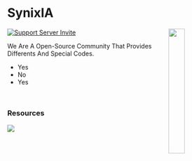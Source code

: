 # SynixIA

<a href="https://discord.gg/RfBbmrmegw"><img align="right" src="https://media.discordapp.net/attachments/1008815664452087998/1013499646292807770/android-chrome-512x512.png" width=27%></a>

[![Support Server Invite](https://img.shields.io/discord/923558169131749396.svg?color=7289da&label=SynixStudios&logo=discord&style=flat-square)](https://discord.gg/RfBbmrmegw)

We Are A Open-Source Community That Provides Differents And Special Codes.

- Yes
- No
- Yes

##

<div align="auto" style="display: inline-block;">
   <h3 align="auto">Resources</h1>
    <img src="https://skillicons.dev/icons?i=git,vscode,lua,js,nodejs,html,css,py" />
</div>
